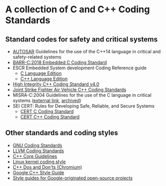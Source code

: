 # A collection of C and C++ Coding Standards

## Standard codes for safety and critical systems
- [AUTOSAR](autosar-cpp14-2017.pdf) Guidelines for the use of the C++14 language in critical and safety-related systems
- [BARR-C:2018 Embedded C Coding Standard](barr-c-2018.pdf)
- ESCR Embedded System development Coding Reference guide
  - [C Language Edition](escr-c-3.0.pdf)
  - [C++ Language Edition](escr-cpp-3.0.pdf)
- [High Integrity C++ Coding Standard v4.0](hi-cpp-4.0.pdf)
- [Joint Strike Fighter Air Vehicle C++ Coding Standards](jsf-av-cpp-2015.pdf)
- MISRA-C:2004 Guidelines for the use of the C language in critical systems ([external link](http://caxapa.ru/thumbs/468328/misra-c-2004.pdf), [archived](https://web.archive.org/web/20200212072210/http://caxapa.ru/thumbs/468328/misra-c-2004.pdf))
- SEI CERT: Rules for Developing Safe, Reliable, and Secure Systems
  - [CERT C Coding Standard](sei-cert-c-2016.pdf)
  - [CERT C++ Coding Standard](sei-cert-cpp-2016.pdf)

## Other standards and coding styles
- [GNU Coding Standards](https://www.gnu.org/prep/standards/standards.html)
- [LLVM Coding Standards](https://llvm.org/docs/CodingStandards.html)
- [C++ Core Guidelines](https://isocpp.github.io/CppCoreGuidelines/CppCoreGuidelines)
- [Linux kernel coding style](https://www.kernel.org/doc/Documentation/process/coding-style.rst)
- [C++ Dos and Don'ts (Chromium)](https://chromium.googlesource.com/chromium/src/+/HEAD/styleguide/c++/c++-dos-and-donts.md)
- [Google C++ Style Guide](https://google.github.io/styleguide/cppguide.html)
- [Style guides for Google-originated open-source projects](https://github.com/google/styleguide)
